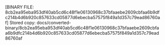 [BINARY FILE: 8cb2ea95eba953df40ab5cd6c48f1e06130968c37bfaaebe2609cbfaa6b9dfc214b4d6b920c857633cd05877d6ebecba57575f849a1d357c79ead86760af]
Stored copy: docs/converted-binary/8cb2ea95eba953df40ab5cd6c48f1e06130968c37bfaaebe2609cbfaa6b9dfc214b4d6b920c857633cd05877d6ebecba57575f849a1d357c79ead86760af
